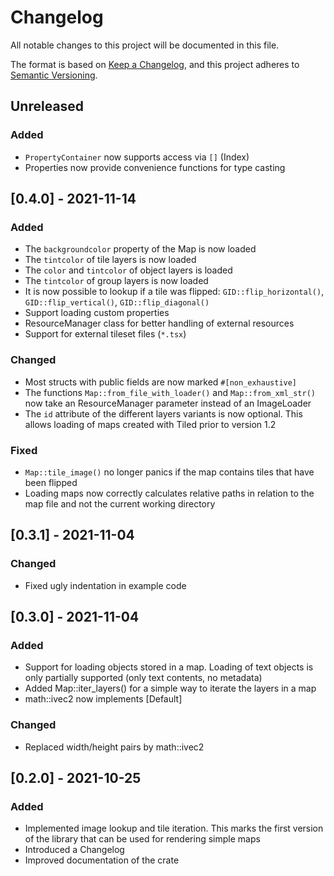 # Changelog
All notable changes to this project will be documented in this file.

The format is based on [Keep a Changelog](https://keepachangelog.com/en/1.0.0/),
and this project adheres to [Semantic Versioning](https://semver.org/spec/v2.0.0.html).

## Unreleased
### Added
- `PropertyContainer` now supports access via `[]` (Index)
- Properties now provide convenience functions for type casting

## [0.4.0] - 2021-11-14
### Added
- The `backgroundcolor` property of the Map is now loaded
- The `tintcolor` of tile layers is now loaded
- The `color` and `tintcolor` of object layers is loaded
- The `tintcolor` of group layers is now loaded
- It is now possible to lookup if a tile was flipped:
	`GID::flip_horizontal()`, `GID::flip_vertical()`, `GID::flip_diagonal()`
- Support loading custom properties
- ResourceManager class for better handling of external resources
- Support for external tileset files (`*.tsx`)

### Changed
- Most structs with public fields are now marked `#[non_exhaustive]`
- The functions `Map::from_file_with_loader()` and `Map::from_xml_str()` now take an ResourceManager
  parameter instead of an ImageLoader
- The `id` attribute of the different layers variants is now optional. This allows loading of maps
  created with Tiled prior to version 1.2

### Fixed
- `Map::tile_image()` no longer panics if the map contains tiles that have been flipped
- Loading maps now correctly calculates relative paths in relation to the map file and not the
  current working directory

## [0.3.1] - 2021-11-04
### Changed
- Fixed ugly indentation in example code

## [0.3.0] - 2021-11-04
### Added
- Support for loading objects stored in a map. Loading of text objects is only
  partially supported (only text contents, no metadata)
- Added Map::iter_layers() for a simple way to iterate the layers in a map
- math::ivec2 now implements [Default]

### Changed
- Replaced width/height pairs by math::ivec2

## [0.2.0] - 2021-10-25
### Added
- Implemented image lookup and tile iteration. This marks the first version of
  the library that can be used for rendering simple maps
- Introduced a Changelog
- Improved documentation of the crate
